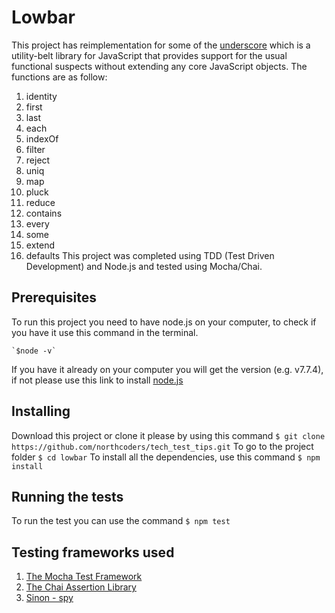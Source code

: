 # Lowbar

This project has reimplementation for some of the [underscore](http://underscorejs.org/) which is a utility-belt library for JavaScript that provides support for the usual functional suspects without extending any core JavaScript objects.
The functions are as follow:
1. identity
2. first
3. last
4. each
5. indexOf
6. filter
7. reject
8. uniq
9. map
10. pluck
11. reduce
12. contains
13. every
14. some
15. extend
16. defaults
This project was completed using TDD (Test Driven Development) and Node.js and tested using Mocha/Chai.

## Prerequisites

To run this project you need to have node.js on your computer, to check if you have it use this command in the terminal.
```
`$node -v`
```
If you have it already on your computer you will get the version  (e.g. v7.7.4), if not please use this link to install [node.js](https://nodejs.org/en/)

## Installing

Download this project or clone it please by using this command 
`$ git clone https://github.com/northcoders/tech_test_tips.git`
To go to the project folder
`$ cd lowbar`
To install all the dependencies, use this command 
`$ npm install`

## Running the tests

To run the test you can use the command
`$ npm test`

## Testing frameworks used

1. [The Mocha Test Framework](https://mochajs.org/)
2. [The Chai Assertion Library](http://chaijs.com/)
3. [Sinon - spy](http://sinonjs.org/)
